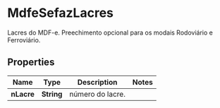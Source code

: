 

# MdfeSefazLacres

Lacres do MDF-e.  Preechimento opcional para os modais Rodoviário e Ferroviário.

## Properties

| Name | Type | Description | Notes |
|------------ | ------------- | ------------- | -------------|
|**nLacre** | **String** | número do lacre. |  |




